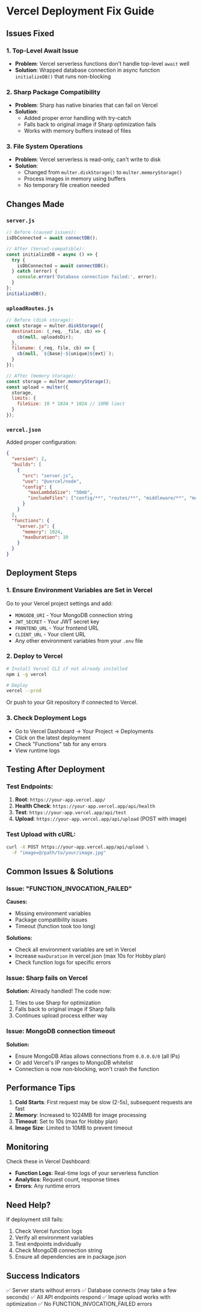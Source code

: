 # Vercel Deployment Fix Guide

## Issues Fixed

### 1. **Top-Level Await Issue**
- **Problem**: Vercel serverless functions don't handle top-level `await` well
- **Solution**: Wrapped database connection in async function `initializeDB()` that runs non-blocking

### 2. **Sharp Package Compatibility**
- **Problem**: Sharp has native binaries that can fail on Vercel
- **Solution**: 
  - Added proper error handling with try-catch
  - Falls back to original image if Sharp optimization fails
  - Works with memory buffers instead of files

### 3. **File System Operations**
- **Problem**: Vercel serverless is read-only, can't write to disk
- **Solution**: 
  - Changed from `multer.diskStorage()` to `multer.memoryStorage()`
  - Process images in memory using buffers
  - No temporary file creation needed

## Changes Made

### `server.js`
```javascript
// Before (caused issues):
isDbConnected = await connectDB();

// After (Vercel-compatible):
const initializeDB = async () => {
  try {
    isDbConnected = await connectDB();
  } catch (error) {
    console.error('Database connection failed:', error);
  }
};
initializeDB();
```

### `uploadRoutes.js`
```javascript
// Before (disk storage):
const storage = multer.diskStorage({
  destination: (_req, _file, cb) => {
    cb(null, uploadsDir);
  },
  filename: (_req, file, cb) => {
    cb(null, `${base}-${unique}${ext}`);
  }
});

// After (memory storage):
const storage = multer.memoryStorage();
const upload = multer({ 
  storage,
  limits: {
    fileSize: 10 * 1024 * 1024 // 10MB limit
  }
});
```

### `vercel.json`
Added proper configuration:
```json
{
  "version": 2,
  "builds": [
    {
      "src": "server.js",
      "use": "@vercel/node",
      "config": {
        "maxLambdaSize": "50mb",
        "includeFiles": ["config/**", "routes/**", "middleware/**", "models/**"]
      }
    }
  ],
  "functions": {
    "server.js": {
      "memory": 1024,
      "maxDuration": 10
    }
  }
}
```

## Deployment Steps

### 1. **Ensure Environment Variables are Set in Vercel**
Go to your Vercel project settings and add:
- `MONGODB_URI` - Your MongoDB connection string
- `JWT_SECRET` - Your JWT secret key
- `FRONTEND_URL` - Your frontend URL
- `CLIENT_URL` - Your client URL
- Any other environment variables from your `.env` file

### 2. **Deploy to Vercel**
```bash
# Install Vercel CLI if not already installed
npm i -g vercel

# Deploy
vercel --prod
```

Or push to your Git repository if connected to Vercel.

### 3. **Check Deployment Logs**
- Go to Vercel Dashboard → Your Project → Deployments
- Click on the latest deployment
- Check "Functions" tab for any errors
- View runtime logs

## Testing After Deployment

### Test Endpoints:
1. **Root**: `https://your-app.vercel.app/`
2. **Health Check**: `https://your-app.vercel.app/api/health`
3. **Test**: `https://your-app.vercel.app/api/test`
4. **Upload**: `https://your-app.vercel.app/api/upload` (POST with image)

### Test Upload with cURL:
```bash
curl -X POST https://your-app.vercel.app/api/upload \
  -F "image=@/path/to/your/image.jpg"
```

## Common Issues & Solutions

### Issue: "FUNCTION_INVOCATION_FAILED"
**Causes:**
- Missing environment variables
- Package compatibility issues
- Timeout (function took too long)

**Solutions:**
- Check all environment variables are set in Vercel
- Increase `maxDuration` in vercel.json (max 10s for Hobby plan)
- Check function logs for specific errors

### Issue: Sharp fails on Vercel
**Solution:** Already handled! The code now:
1. Tries to use Sharp for optimization
2. Falls back to original image if Sharp fails
3. Continues upload process either way

### Issue: MongoDB connection timeout
**Solution:**
- Ensure MongoDB Atlas allows connections from `0.0.0.0/0` (all IPs)
- Or add Vercel's IP ranges to MongoDB whitelist
- Connection is now non-blocking, won't crash the function

## Performance Tips

1. **Cold Starts**: First request may be slow (2-5s), subsequent requests are fast
2. **Memory**: Increased to 1024MB for image processing
3. **Timeout**: Set to 10s (max for Hobby plan)
4. **Image Size**: Limited to 10MB to prevent timeout

## Monitoring

Check these in Vercel Dashboard:
- **Function Logs**: Real-time logs of your serverless function
- **Analytics**: Request count, response times
- **Errors**: Any runtime errors

## Need Help?

If deployment still fails:
1. Check Vercel function logs
2. Verify all environment variables
3. Test endpoints individually
4. Check MongoDB connection string
5. Ensure all dependencies are in package.json

## Success Indicators

✅ Server starts without errors
✅ Database connects (may take a few seconds)
✅ All API endpoints respond
✅ Image upload works with optimization
✅ No FUNCTION_INVOCATION_FAILED errors
